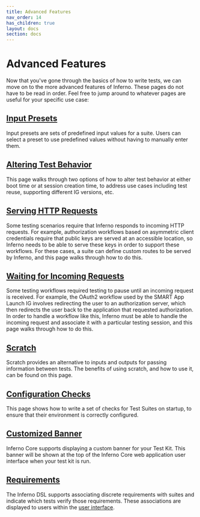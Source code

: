 ```yaml
---
title: Advanced Features
nav_order: 14
has_children: true
layout: docs
section: docs
---
```

# Advanced Features

Now that you've gone through the basics of how to write tests, we can move on to the more advanced features of Inferno.
These pages do not have to be read in order. Feel free to jump around to whatever pages are useful for your 
specific use case:

## [Input Presets](/docs/advanced-test-features/input-presets.html)
Input presets are sets of predefined input values for a suite. Users can select
a preset to use predefined values without having to manually enter them.

## [Altering Test Behavior](/docs/advanced-test-features/test-configuration.html)
This page walks through two options of how
to alter test behavior at either boot time or at session creation time, to address use
cases including test reuse, supporting different IG versions, etc.

## [Serving HTTP Requests](/docs/advanced-test-features/serving-http-requests.html)
Some testing scenarios require that Inferno responds to incoming HTTP requests. 
For example, authorization workflows based on asymmetric client credentials 
require that public keys are served at an accessible location, so Inferno needs to be able to
serve these keys in order to support these workflows.
For these cases, a suite can define custom routes to be served by Inferno, and this page
walks through how to do this.

## [Waiting for Incoming Requests](/docs/advanced-test-features/waiting-for-requests.html)
Some testing workflows required testing to pause until an incoming request is received.
For example, the OAuth2 workflow used by the SMART App Launch IG involves redirecting the 
user to an authorization server, which then redirects the user back to the application 
that requested authorization. In order to handle a workflow like this, Inferno must be 
able to handle the incoming request and associate it with a particular testing session, and 
this page walks through how to do this.

## [Scratch](/docs/advanced-test-features/scratch.html)
Scratch provides an alternative to inputs and outputs for passing information between tests.
The benefits of using scratch, and how to use it, can be found on this page.

## [Configuration Checks](/docs/advanced-test-features/configuration-checks.html)
This page shows how to write a set of checks for Test Suites on startup, to ensure that
their environment is correctly configured.

## [Customized Banner](/docs/advanced-test-features/custom-banner.html)
Inferno Core supports displaying a custom banner for your Test Kit. This banner will be shown at the top of the Inferno Core web application user interface when your test kit is run.

## [Requirements](/docs/advanced-test-features/requirements.html)
The Inferno DSL supports associating discrete requirements with suites and indicate
which tests verify those requirements. These associations are displayed to users
within the [user interface](/docs/user-interface.html#viewing-verified-requirements).